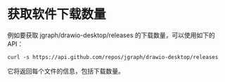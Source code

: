 # 获取软件下载数量

例如要获取 jgraph/drawio-desktop/releases 的下载数量，可以使用如下的 API：

    curl -s https://api.github.com/repos/jgraph/drawio-desktop/releases

它将返回每个文件的信息，包括下载数量。


